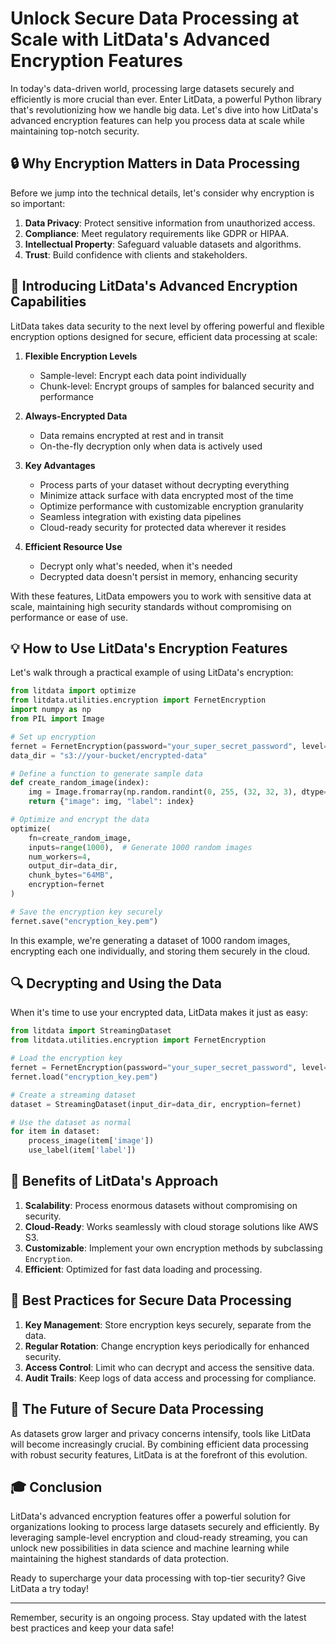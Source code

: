 # Unlock Secure Data Processing at Scale with LitData's Advanced Encryption Features

In today's data-driven world, processing large datasets securely and efficiently is more crucial than ever. Enter LitData, a powerful Python library that's revolutionizing how we handle big data. Let's dive into how LitData's advanced encryption features can help you process data at scale while maintaining top-notch security.

## 🔒 Why Encryption Matters in Data Processing

Before we jump into the technical details, let's consider why encryption is so important:

1. **Data Privacy**: Protect sensitive information from unauthorized access.
2. **Compliance**: Meet regulatory requirements like GDPR or HIPAA.
3. **Intellectual Property**: Safeguard valuable datasets and algorithms.
4. **Trust**: Build confidence with clients and stakeholders.

## 🚀 Introducing LitData's Advanced Encryption Capabilities

LitData takes data security to the next level by offering powerful and flexible encryption options designed for secure, efficient data processing at scale:

1. **Flexible Encryption Levels**

   - Sample-level: Encrypt each data point individually
   - Chunk-level: Encrypt groups of samples for balanced security and performance

2. **Always-Encrypted Data**

   - Data remains encrypted at rest and in transit
   - On-the-fly decryption only when data is actively used

3. **Key Advantages**

   - Process parts of your dataset without decrypting everything
   - Minimize attack surface with data encrypted most of the time
   - Optimize performance with customizable encryption granularity
   - Seamless integration with existing data pipelines
   - Cloud-ready security for protected data wherever it resides

4. **Efficient Resource Use**
   - Decrypt only what's needed, when it's needed
   - Decrypted data doesn't persist in memory, enhancing security

With these features, LitData empowers you to work with sensitive data at scale, maintaining high security standards without compromising on performance or ease of use.

## 💡 How to Use LitData's Encryption Features

Let's walk through a practical example of using LitData's encryption:

```python
from litdata import optimize
from litdata.utilities.encryption import FernetEncryption
import numpy as np
from PIL import Image

# Set up encryption
fernet = FernetEncryption(password="your_super_secret_password", level="sample")
data_dir = "s3://your-bucket/encrypted-data"

# Define a function to generate sample data
def create_random_image(index):
    img = Image.fromarray(np.random.randint(0, 255, (32, 32, 3), dtype=np.uint8))
    return {"image": img, "label": index}

# Optimize and encrypt the data
optimize(
    fn=create_random_image,
    inputs=range(1000),  # Generate 1000 random images
    num_workers=4,
    output_dir=data_dir,
    chunk_bytes="64MB",
    encryption=fernet
)

# Save the encryption key securely
fernet.save("encryption_key.pem")
```

In this example, we're generating a dataset of 1000 random images, encrypting each one individually, and storing them securely in the cloud.

## 🔍 Decrypting and Using the Data

When it's time to use your encrypted data, LitData makes it just as easy:

```python
from litdata import StreamingDataset
from litdata.utilities.encryption import FernetEncryption

# Load the encryption key
fernet = FernetEncryption(password="your_super_secret_password", level="sample")
fernet.load("encryption_key.pem")

# Create a streaming dataset
dataset = StreamingDataset(input_dir=data_dir, encryption=fernet)

# Use the dataset as normal
for item in dataset:
    process_image(item['image'])
    use_label(item['label'])
```

## 🌟 Benefits of LitData's Approach

1. **Scalability**: Process enormous datasets without compromising on security.
2. **Cloud-Ready**: Works seamlessly with cloud storage solutions like AWS S3.
3. **Customizable**: Implement your own encryption methods by subclassing `Encryption`.
4. **Efficient**: Optimized for fast data loading and processing.

## 🚧 Best Practices for Secure Data Processing

1. **Key Management**: Store encryption keys securely, separate from the data.
2. **Regular Rotation**: Change encryption keys periodically for enhanced security.
3. **Access Control**: Limit who can decrypt and access the sensitive data.
4. **Audit Trails**: Keep logs of data access and processing for compliance.

## 🔮 The Future of Secure Data Processing

As datasets grow larger and privacy concerns intensify, tools like LitData will become increasingly crucial. By combining efficient data processing with robust security features, LitData is at the forefront of this evolution.

## 🎓 Conclusion

LitData's advanced encryption features offer a powerful solution for organizations looking to process large datasets securely and efficiently. By leveraging sample-level encryption and cloud-ready streaming, you can unlock new possibilities in data science and machine learning while maintaining the highest standards of data protection.

Ready to supercharge your data processing with top-tier security? Give LitData a try today!

---

Remember, security is an ongoing process. Stay updated with the latest best practices and keep your data safe!

<!-- python -m medmnist save --flag=dermamnist --folder=data/ --postfix=png --download=True --size=28 -->
